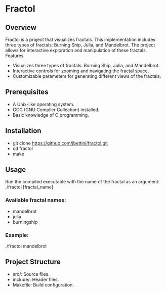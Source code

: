 # Fractol

## Overview

Fractol is a project that visualizes fractals. This implementation includes three types of fractals: Burning Ship, Julia, and Mandelbrot. The project allows for interactive exploration and manipulation of these fractals.
Features

-   Visualizes three types of fractals: Burning Ship, Julia, and Mandelbrot.
-   Interactive controls for zooming and navigating the fractal space.
-   Customizable parameters for generating different views of the fractals.

## Prerequisites

-   A Unix-like operating system.
-   GCC (GNU Compiler Collection) installed.
-   Basic knowledge of C programming.

## Installation

-   git clone https://github.com/jbettini/fractol.git
-   cd fractol
-   make

## Usage

Run the compiled executable with the name of the fractal as an argument:
./fractol [fractal_name]

### Available fractal names:

-   mandelbrot
-   julia
-   burningship

### Example:
./fractol mandelbrot

## Project Structure

-   src/: Source files.
-   include/: Header files.
-   Makefile: Build configuration.